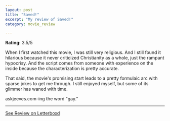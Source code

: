 ```yaml
---
layout: post
title: "Saved!"
excerpt: "My review of Saved!"
category: movie_review

---
```


**Rating:** 3.5/5

When I first watched this movie, I was still very religious. And I still found it hilarious because it never criticized Christianity as a whole, just the rampant hypocrisy. And the script comes from someone with experience on the inside because the characterization is pretty accurate.

That said, the movie's promising start leads to a pretty formulaic arc with sparse jokes to get me through. I still enjoyed myself, but some of its glimmer has waned with time.

askjeeves.com-ing the word "gay."

<hr>

[See Review on Letterboxd](https://boxd.it/8Hqg5J)
